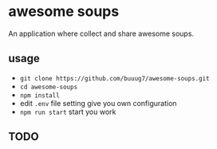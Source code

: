 # awesome soups

An application where collect and share awesome soups.

## usage

- `git clone https://github.com/buuug7/awesome-soups.git`
- `cd awesome-soups`
- `npm install`
- edit `.env` file setting give you own configuration
- `npm run start` start you work

## TODO
